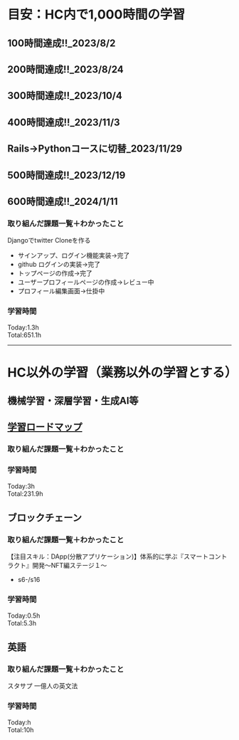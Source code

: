 # 目安：HC内で1,000時間の学習
## 100時間達成!!_2023/8/2
## 200時間達成!!_2023/8/24
## 300時間達成!!_2023/10/4
## 400時間達成!!_2023/11/3
## Rails→Pythonコースに切替_2023/11/29
## 500時間達成!!_2023/12/19
## 600時間達成!!_2024/1/11

### 取り組んだ課題一覧＋わかったこと
Djangoでtwitter Cloneを作る
- サインアップ、ログイン機能実装→完了
- github ログインの実装→完了
- トップページの作成→完了
- ユーザープロフィールページの作成→レビュー中
- プロフィール編集画面→仕掛中

### 学習時間
Today:1.3h<br>
Total:651.1h

------------------------------------------
# HC以外の学習（業務以外の学習とする）
## 機械学習・深層学習・生成AI等
## [学習ロードマップ](https://github.com/sousou1216/machine_learning/tree/main)
### 取り組んだ課題一覧＋わかったこと

### 学習時間
Today:3h<br>
Total:231.9h

## ブロックチェーン
### 取り組んだ課題一覧＋わかったこと
【注目スキル：DApp(分散アプリケーション)】体系的に学ぶ『スマートコントラクト』開発〜NFT編ステージ１〜
- s6-/s16

### 学習時間
Today:0.5h<br>
Total:5.3h

## 英語
### 取り組んだ課題一覧＋わかったこと
スタサプ
一億人の英文法

### 学習時間
Today:h<br>
Total:10h

